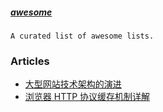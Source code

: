 
##### [awesome](https://github.com/sindresorhus/awesome)
    A curated list of awesome lists.

### Articles

- [大型网站技术架构的演进](./website-evolution.md)
- [浏览器 HTTP 协议缓存机制详解](./browse-http-cache.md)
